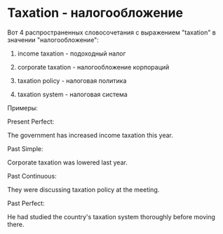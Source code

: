 # Taxation - налогообложение




Вот 4 распространенных словосочетания с выражением "taxation" в значении "налогообложение":

1. income taxation - подоходный налог

2. corporate taxation - налогообложение корпораций

3. taxation policy - налоговая политика

4. taxation system - налоговая система

Примеры:

Present Perfect:

The government has increased income taxation this year.

Past Simple:

Corporate taxation was lowered last year.

Past Continuous:

They were discussing taxation policy at the meeting.

Past Perfect:

He had studied the country's taxation system thoroughly before moving there.